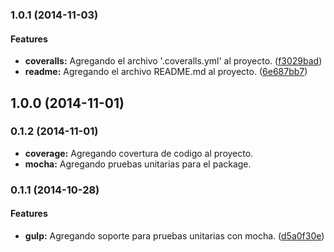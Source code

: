 ### 1.0.1 (2014-11-03)


#### Features

* **coveralls:** Agregando el archivo '.coveralls.yml' al proyecto. ([f3029bad](https://github.com/jansanchez/css-url-versioner.git/commit/f3029bad4757775dd7ab8277a7c0a43d3aba5508))
* **readme:** Agregando el archivo README.md al proyecto. ([6e687bb7](https://github.com/jansanchez/css-url-versioner.git/commit/6e687bb7e8de18737bcaf7673f442c88f8f60617))


## 1.0.0 (2014-11-01)


### 0.1.2 (2014-11-01)

* **coverage:** Agregando covertura de codigo al proyecto.
* **mocha:** Agregando pruebas unitarias para el package.

### 0.1.1 (2014-10-28)


#### Features

* **gulp:** Agregando soporte para pruebas unitarias con mocha. ([d5a0f30e](https://github.com/jansanchez/css-url-versioner.git/commit/d5a0f30e6b2398228b2474a696badd233a035aba))


